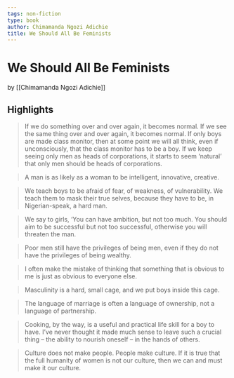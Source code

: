 ```yaml
---
tags: non-fiction
type: book
author: Chimamanda Ngozi Adichie
title: We Should All Be Feminists
---
```


# We Should All Be Feminists
by [[Chimamanda Ngozi Adichie]]

## Highlights
> If we do something over and over again, it becomes normal. If we see the same thing over and over again, it becomes normal. If only boys are made class monitor, then at some point we will all think, even if unconsciously, that the class monitor has to be a boy. If we keep seeing only men as heads of corporations, it starts to seem ‘natural’ that only men should be heads of corporations.

> A man is as likely as a woman to be intelligent, innovative, creative.

> We teach boys to be afraid of fear, of weakness, of vulnerability. We teach them to mask their true selves, because they have to be, in Nigerian-speak, a hard man.

> We say to girls, ‘You can have ambition, but not too much. You should aim to be successful but not too successful, otherwise you will threaten the man.

> Poor men still have the privileges of being men, even if they do not have the privileges of being wealthy.

> I often make the mistake of thinking that something that is obvious to me is just as obvious to everyone else.

> Masculinity is a hard, small cage, and we put boys inside this cage.

> The language of marriage is often a language of ownership, not a language of partnership.

> Cooking, by the way, is a useful and practical life skill for a boy to have. I’ve never thought it made much sense to leave such a crucial thing – the ability to nourish oneself – in the hands of others.

> Culture does not make people. People make culture. If it is true that the full humanity of women is not our culture, then we can and must make it our culture.
